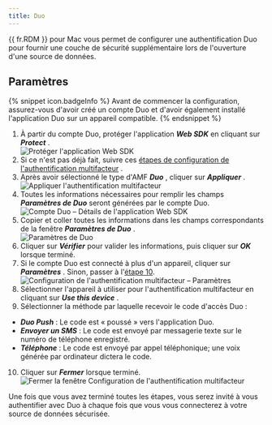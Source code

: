 ```yaml
---
title: Duo
---
```

{{ fr.RDM }} pour Mac vous permet de configurer une authentification Duo pour fournir une couche de sécurité supplémentaire lors de l'ouverture d'une source de données. 

## Paramètres 

{% snippet icon.badgeInfo %} 
Avant de commencer la configuration, assurez-vous d'avoir créé un compte Duo et d'avoir également installé l'application Duo sur un appareil compatible. 
{% endsnippet %}
 
1. À partir du compte Duo, protéger l'application ***Web SDK*** en cliquant sur ***Protect*** .  
![Protéger l'application Web SDK](/img/fr/rdm/mac/RDMMac2050.png) 
1. Si ce n'est pas déjà fait, suivre ces [étapes de configuration de l'authentification multifacteur](/fr/rdm/mac/data-sources/multi-factor-authentication/) . 
1. Après avoir sélectionné le type d'AMF ***Duo*** , cliquer sur ***Appliquer*** .  
![Appliquer l'authentification multifacteur](/img/fr/rdm/mac/clip0317.png) 
1. Toutes les informations nécessaires pour remplir les champs ***Paramètres de Duo*** seront générées par le compte Duo.  
![Compte Duo – Détails de l'application Web SDK](/img/fr/rdm/mac/RDMMac2049.png) 
1. Copier et coller toutes les informations dans les champs correspondants de la fenêtre ***Paramètres de Duo*** .  
![Paramètres de Duo](/img/fr/rdm/mac/clip0319.png) 
1. Cliquer sur ***Vérifier*** pour valider les informations, puis cliquer sur ***OK*** lorsque terminé. 
1. Si le compte Duo est connecté à plus d'un appareil, cliquer sur ***Paramètres*** . Sinon, passer à l'<a href="#10">étape 10</a>.  
![Configuration de l'authentification multifacteur – Paramètres](/img/fr/rdm/mac/RDMMac2051.png) 
1. Sélectionner l'appareil à utiliser pour l'authentification multifacteur en cliquant sur ***Use this device*** . 
1. Sélectionner la méthode par laquelle recevoir le code d'accès Duo : 
* ***Duo Push*** : Le code est « poussé » vers l'application Duo. 
* ***Envoyer un SMS*** : Le code est envoyé par messagerie texte sur le numéro de téléphone enregistré. 
* ***Téléphone*** : Le code est envoyé par appel téléphonique; une voix générée par ordinateur dictera le code. 
10. <a name="10"></a>Cliquer sur ***Fermer*** lorsque terminé.  
![Fermer la fenêtre Configuration de l'authentification multifacteur](/img/fr/rdm/mac/RDMMac2052.png) 

Une fois que vous avez terminé toutes les étapes, vous serez invité à vous authentifier avec Duo à chaque fois que vous vous connecterez à votre source de données sécurisée. 

